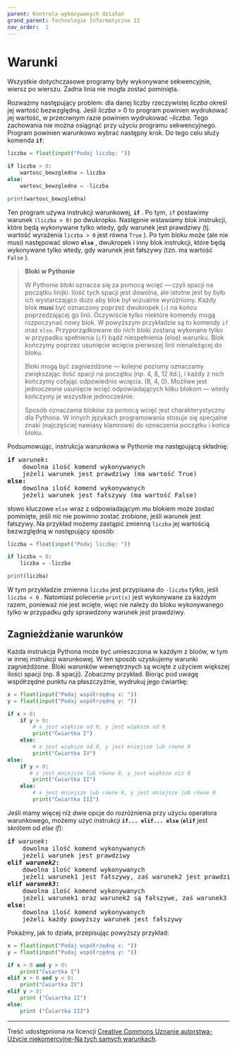 ```yaml
---
parent: Kontrola wykonywanych działań
grand_parent: Technologie Informatyczne II
nav_order:  1
---
```


# Warunki

Wszystkie dotychczasowe programy były wykonywane sekwencyjnie, wiersz po wierszu. Żadna linia nie mogła zostać pominięta.

Rozważmy następujący problem: dla danej liczby rzeczywistej _liczba_ określ jej wartość bezwzględną. Jeśli _liczba_ > 0 to program powinien wydrukować jej wartość, w przeciwnym razie powinien wydrukować –_liczba_. Tego zachowania nie można osiągnąć przy użyciu programu sekwencyjnego. Program powinien warunkowo wybrać następny krok. Do tego celu służy komenda **`if`**:

```python
liczba = float(input("Podaj liczbę: "))

if liczba > 0:
    wartosc_bewzgledna = liczba
else:
    wartosc_bewzgledna = -liczba

print(wartosc_bewzgledna)
```


Ten program używa instrukcji warunkowej, **`if`** . Po tym, `if` postawimy warunek `(liczba > 0)` po dwukropku. Następnie wstawiamy blok instrukcji, które będą wykonywane tylko wtedy, gdy warunek jest prawdziwy (tj. wartość wyrażenia `liczba > 0` jest równa `True` ). Po tym bloku może (ale nie musi) następować słowo **`else`** , dwukropek i inny blok instrukcji, które będą wykonywane tylko wtedy, gdy warunek jest fałszywy (tzn. ma wartość `False` ).

> **Bloki w Pythonie**
>
> W Pythonie _bloki_ oznacza się za pomocą wcięć — czyli spacji na początku linijki. Ilość tych spacji jest dowolna, ale istotne jest by było ich wystarczająco dużo aby blok był wizualnie wyróżniony. Każdy blok **musi** być oznaczony poprzez dwukropek (**`:`**) na końcu poprzedzającej go linii. Oczywiście tylko niektóre komendy mogą rozpoczynać nowy blok. W powyższym przykładzie są to komendy `if` oraz `else`. Przyporządkowane do nich bloki zostaną wykonane tylko w przypadku spełnienia (`if`) bądź niespełnienia (else) warunku. Blok kończymy poprzez usunięcie wcięcia pierwszej linii nienależącej do bloku.  
>
> Bloki mogą być zagnieżdżone — kolejne poziomy oznaczamy zwiększając ilość spacji na początku (np. 4, 8, 12 itd.), i każdy z nich kończymy cofając  odpowiednio wcięcia. (8, 4, 0). Możliwe jest jednoczesne usunięcie wcięć odpowiadających kilku blokom — wtedy kończymy je wszystkie jednocześnie.  
>
> Sposób oznaczania bloków za pomocą wcięć jest charakterystyczny dla Pythona. W innych językach programowania stosuje się specjalne znaki (najczęściej nawiasy klamrowe) do oznaczenia początku i końca bloku.

Podsumowując, instrukcja warunkowa w Pythonie ma następującą składnię:

<pre>
<b>if</b> <i>warunek</i><b>:</b>
    dowolna ilość komend wykonywanych
    jeżeli warunek jest prawdziwy (ma wartość True)
<b>else:</b>
    dowolna ilość komend wykonywanych  
    jeżeli warunek jest fałszywy (ma wartość False)
</pre>

słowo kluczowe `else` wraz z odpowiadającym mu blokiem może zostać pominięte, jeśli nic nie powinno zostać zrobione, jeśli warunek jest fałszywy. Na przykład możemy zastąpić zmienną `liczba` jej wartością bezwzględną w następujący sposób:

```python
liczba = float(input("Podaj liczbę: "))

if liczba < 0:
    liczba = -liczba

print(liczba)
```

W tym przykładzie zmienna `liczba` jest przypisana do `-liczba` tylko, jeśli `liczba < 0` . Natomiast polecenie `print(x)` jest wykonywane za każdym razem, ponieważ nie jest wcięte, więc nie należy do bloku wykonywanego tylko w przypadku gdy sprawdzony warunek jest prawdziwy.

## Zagnieżdżanie warunków

Każda instrukcja Pythona może być umieszczona w każdym z bloów, w tym w innej instrukcji warunkowej. W ten sposób uzyskujemy warunki zagnieżdżone. Bloki warunków wewnętrznych są wcięte z użyciem większej ilości spacji (np. 8 spacji). Zobaczmy przykład. Biorąc pod uwagę współrzędne punktu na płaszczyźnie, wydrukuj jego ćwiartkę:

```python
x = float(input("Podaj współrzędną x: "))  
y = float(input("Podaj współrzędną y: "))  

if x > 0:
    if y > 0:
        # x jest większe od 0, y jest większe od 0  
        print("Ćwiartka I")
    else:
        # x jest większe od 0, y jest mniejsze lub równe 0
        print("Ćwiartka IV")
else:
    if y > 0:
       # x jest mniejsze lub równe 0, y jest większe niż 0
        print("Ćwiartka II")
    else:
        # x jest mniejsze lub równe 0, y jest mniejsze lub równe 0
        print("Ćwiartka III")
```

Jeśli mamy więcej niż dwie opcje do rozróżnienia przy użyciu operatora warunkowego, możemy użyć instrukcji **`if... elif... else`**  (**`elif`** jest skrótem od _else if_):

<pre>
<b>if</b> <i>warunek</i><b>:</b>
    dowolna ilość komend wykonywanych
    jeżeli warunek jest prawdziwy
<b>elif <i>warunek2</i>:</b>
    dowolna ilość komend wykonywanych  
    jeżeli warunek1 jest fałszywy, zaś warunek2 jest prawdziwy
<b>elif <i>warunek3</i>:</b>
    dowolna ilość komend wykonywanych  
    jeżeli warunek1 oraz warunek2 są fałszywe, zaś warunek3 jest prawdziwy
<b>else:</b>
    dowolna ilość komend wykonywanych  
    jeżeli każdy powyższy warunek jest fałszywy
</pre>

Pokażmy, jak to działa, przepisując powyższy przykład:

```python
x = float(input("Podaj współrzędną x: "))  
y = float(input("Podaj współrzędną y: "))  

if x > 0 and y > 0:
    print("Ćwiartka I")
elif x > 0 and y < 0:
    print("Ćwiartka IV")
elif y > 0:
    print ("Ćwiartka II")
else:
    print ("Ćwiartka III")
```

---

Treść udostępniona na licencji [Creative Commons Uznanie autorstwa-Użycie niekomercyjne-Na tych samych warunkach](https://creativecommons.org/licenses/by-nc-sa/4.0/deed.pl).
